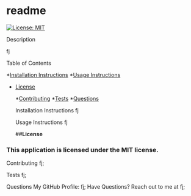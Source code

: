 
  # readme
  [![License: MIT](https://img.shields.io/badge/License-MIT-yellow.svg)](https://opensource.org/licenses/MIT)<br>

  Description<br>

  fj

  Table of Contents<br>

  *[Installation Instructions](#installation-instructions)
  *[Usage Instructions](#usage-instructions)
  
* [License](#license)

  *[Contributing](#contributing)
  *[Tests](#tests)
  *[Questions](#questions)


  Installation Instructions
  fj

  Usage Instructions
  fj

  ##**License**

### This application is licensed under the MIT license.

  Contributing
  fj;

  Tests
  fj;

  Questions
  My GitHub Profile: fj;
  Have Questions? Reach out to me at fj;
